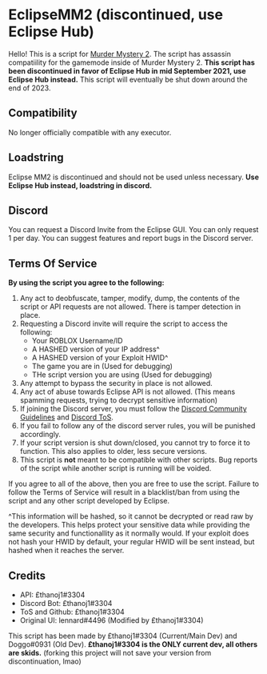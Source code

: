 # EclipseMM2 (discontinued, use Eclipse Hub)

Hello! This is a script for [Murder Mystery 2](https://roblox.com/games/142823291/Murder-Mystery-2). The script has assassin compatiility for the gamemode inside of Murder Mystery 2. **This script has been discontinued in favor of Eclipse Hub in mid September 2021, use Eclipse Hub instead.** This script will eventually be shut down around the end of 2023.

## Compatibility

No longer officially compatible with any executor.

## Loadstring

Eclipse MM2 is discontinued and should not be used unless necessary. **Use Eclipse Hub instead, loadstring in discord.**

## Discord

You can request a Discord Invite from the Eclipse GUI. You can only request 1 per day. You can suggest features and report bugs in the Discord server.

## Terms Of Service

**By using the script you agree to the following:**
1. Any act to deobfuscate, tamper, modify, dump, the contents of the script or API requests are not allowed. There is tamper detection in place.
2. Requesting a Discord invite will require the script to access the following:
    * Your ROBLOX Username/ID
    * A HASHED version of your IP address^
    * A HASHED version of your Exploit HWID^
    * The game you are in (Used for debugging)
    * THe script version you are using (Used for debugging)
3. Any attempt to bypass the security in place is not allowed.
4. Any act of abuse towards Eclipse API is not allowed. (This means spamming requests, trying to decrypt sensitive information)
5. If joining the Discord server, you must follow the [Discord Community Guidelines](https://discord.com/guidelines) and [Discord ToS](https://discord.com/terms).
6. If you fail to follow any of the discord server rules, you will be punished accordingly.
7. If your script version is shut down/closed, you cannot try to force it to function. This also applies to older, less secure versions.
8. This script is **not** meant to be compatible with other scripts. Bug reports of the script while another script is running will be voided.

If you agree to all of the above, then you are free to use the script.
Failure to follow the Terms of Service will result in a blacklist/ban from using the script and any other script developed by Eclipse.

^This information will be hashed, so it cannot be decrypted or read raw by the developers. This helps protect your sensitive data while providing the same security and functionallity as it normally would. If your exploit does not hash your HWID by default, your regular HWID will be sent instead, but hashed when it reaches the server.

## Credits

* API: £thanoj1#3304
* Discord Bot: £thanoj1#3304
* ToS and Github: £thanoj1#3304
* Original UI: lennard#4496 (Modified by £thanoj1#3304)

This script has been made by £thanoj1#3304 (Current/Main Dev) and Doggo#0931 (Old Dev). **£thanoj1#3304 is the ONLY current dev, all others are skids.**
(forking this project will not save your version from discontinuation, lmao)

